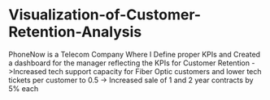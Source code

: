 # Visualization-of-Customer-Retention-Analysis
PhoneNow is a Telecom Company Where I Define proper KPIs and Created a dashboard for the manager reflecting the KPIs for Customer Retention ->Increased tech support capacity for Fiber Optic customers and lower tech tickets per customer to 0.5 -> Increased sale of 1 and 2 year contracts by 5% each
